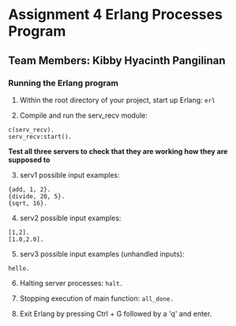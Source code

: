# Assignment 4 Erlang Processes Program

## Team Members: Kibby Hyacinth Pangilinan

### Running the Erlang program
1) Within the root directory of your project, start up Erlang:
``` erl ```

2) Compile and run the serv_recv module:
```
c(serv_recv). 
serv_recv:start().
```
**Test all three servers to check that they are working how they are supposed to**

3) serv1 possible input examples:
```
{add, 1, 2}.
{divide, 20, 5}.
{sqrt, 16}.
```

4) serv2 possible input examples:
```
[1,2].
[1.0,2.0].

```

5) serv3 possible input examples (unhandled inputs):
```
hello.
```

6) Halting server processes: 
```halt.```

7) Stopping execution of main function:
```all_done.```

8) Exit Erlang by pressing Ctrl + G followed by a 'q' and enter.


